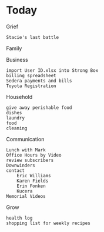 # Today

Grief

    Stacie's last battle

Family


Business

    import User ID.xlsx into Strong Box
    billing spreadsheet
    Sedera payments and bills
    Toyota Registration

Household

    give away perishable food
    dishes
    laundry
    food
    cleaning

Communication

    Lunch with Mark
    Office Hours by Video
    review subscribers
    Downwinders
    contact 
        Eric Williams
        Karen Fields
        Erin Fonken
        Kucera
    Memorial Videos

Grow

    health log
    shopping list for weekly recipes

